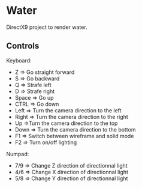 Water
=====

DirectX9 project to render water.

Controls
--------
Keyboard:
* Z => Go straight forward
* S => Go backward
* Q => Strafe left
* D => Strafe right
* Space => Go up
* CTRL => Go down
* Left => Turn the camera direction to the left
* Right => Turn the camera direction to the right
* Up =>Turn the camera direction to the top
* Down => Turn the camera direction to the bottom
* F1 => Switch between wireframe and solid mode
* F2 => Turn on/off lighting

Numpad:
* 7/9 => Change Z direction of directionnal light 
* 4/6 => Change X direction of directionnal light
* 5/8 => Change Y direction of directionnal light
